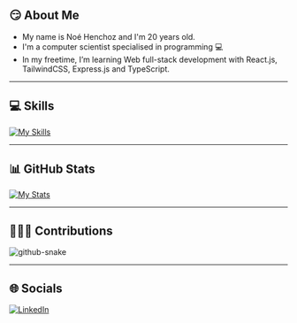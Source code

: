 ## 😏 About Me

* My name is Noé Henchoz and I'm 20 years old.
* I'm a computer scientist specialised in programming 💻
* In my freetime, I’m learning Web full-stack development with React.js, TailwindCSS, Express.js and TypeScript.

---

## 💻 Skills

[![My Skills](https://skillicons.dev/icons?i=react,ts,express,php,java,tailwind,idea&theme=light)](https://skillicons.dev)

---

## 📊 GitHub Stats

[![My Stats](https://github-readme-stats.vercel.app/api/top-langs/?username=henchoznoe&theme=vue-dark&hide_border=true&include_all_commits=true&langs_count=3)]([https://visitcount.itsvg.in](https://github-readme-stats.vercel.app/api/top-langs/?username=henchoznoe&theme=vue-dark&hide_border=true&include_all_commits=true&langs_count=3))

---

## 👨🏻‍💻 Contributions

<picture>
  <source media="(prefers-color-scheme: dark)" srcset="https://raw.githubusercontent.com/henchoznoe/henchoznoe/output/github-snake-dark.svg" />
  <source media="(prefers-color-scheme: light)" srcset="https://raw.githubusercontent.com/henchoznoe/henchoznoe/output/github-snake.svg" />
  <img alt="github-snake" src="https://raw.githubusercontent.com/henchoznoe/henchoznoe/output/github-snake.svg" />
</picture>

---

## 🌐 Socials

[![LinkedIn](https://img.shields.io/badge/LinkedIn-%230077B5.svg?logo=linkedin&logoColor=white)](https://linkedin.com/in/henchoznoe)
